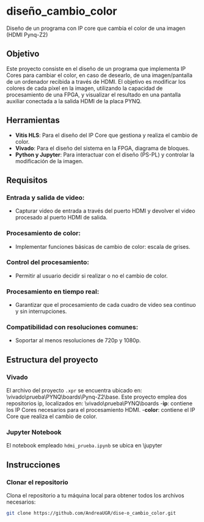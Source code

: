 # diseño_cambio_color
Diseño de un programa con IP core que cambia el color de una imagen (HDMI Pynq-Z2)

## Objetivo
Este proyecto consiste en el diseño de un programa que implementa IP Cores para cambiar el color, en caso de desearlo, de una imagen/pantalla de un ordenador recibida a través de HDMI. El objetivo es modificar los colores de cada píxel en la imagen, utilizando la capacidad de procesamiento de una FPGA, y visualizar el resultado en una pantalla auxiliar conectada a la salida HDMI de la placa PYNQ.

## Herramientas
- **Vitis HLS**: Para el diseño del IP Core que gestiona y realiza el cambio de color.
- **Vivado**: Para el diseño del sistema en la FPGA, diagrama de bloques.
- **Python y Jupyter**: Para interactuar con el diseño (PS-PL) y controlar la modificación de la imagen.

## Requisitos
### Entrada y salida de video:
- Capturar video de entrada a través del puerto HDMI y devolver el video procesado al puerto HDMI de salida.

### Procesamiento de color:
- Implementar funciones básicas de cambio de color: escala de grises.

### Control del procesamiento:
- Permitir al usuario decidir si realizar o no el cambio de color.

### Procesamiento en tiempo real:
- Garantizar que el procesamiento de cada cuadro de video sea continuo y sin interrupciones.

### Compatibilidad con resoluciones comunes:
- Soportar al menos resoluciones de 720p y 1080p.

## Estructura del proyecto
### Vivado
El archivo del proyecto `.xpr` se encuentra ubicado en: \vivado\prueba\PYNQ\boards\Pynq-Z2\base.
Este proyecto emplea dos repositorios ip, localizados en: \vivado\prueba\PYNQ\boards
    -**ip**: contiene los IP Cores necesarios para el procesamiento HDMI.
    -**color**: contiene el IP Core que realiza el cambio de color.

### Jupyter Notebook
El notebook empleado `hdmi_prueba.ipynb` se ubica en \jupyter

## Instrucciones
### Clonar el repositorio
Clona el repositorio a tu máquina local para obtener todos los archivos necesarios:
```bash
git clone https://github.com/AndreaUGR/dise-o_cambio_color.git

